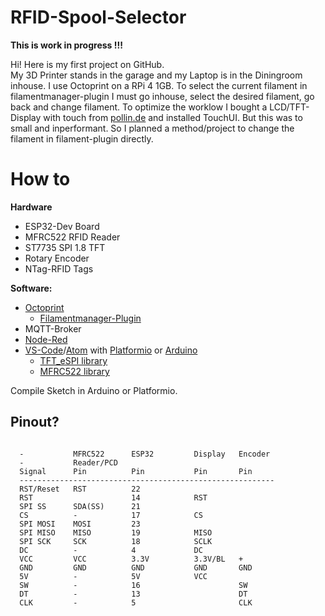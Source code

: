<h1 id="rfid-spool-selector">RFID-Spool-Selector</h1>
<p><strong>This is work in progress !!!</strong></p>
<p>Hi! Here is my first project on GitHub.<br>
My 3D Printer stands in the garage and my Laptop is in the Diningroom inhouse. I use Octoprint on a RPi 4 1GB. To select the current filament in filamentmanager-plugin I must go inhouse, select the desired filament, go back and change filament. To optimize the worklow I bought a LCD/TFT-Display with touch from <a href="http://pollin.de">pollin.de</a> and installed TouchUI. But this was to small and inperformant. So I planned a method/project to change the filament in filament-plugin directly.</p>
<h1 id="how-to">How to</h1>
<p><strong>Hardware</strong></p>
<ul>
<li>ESP32-Dev Board</li>
<li>MFRC522 RFID Reader</li>
<li>ST7735 SPI 1.8 TFT</li>
<li>Rotary Encoder</li>
<li>NTag-RFID Tags</li>
</ul>
<p><strong>Software:</strong></p>
<ul>
<li><a href="https://octoprint.org/">Octoprint</a>
<ul>
<li><a href="https://plugins.octoprint.org/plugins/filamentmanager/">Filamentmanager-Plugin</a></li>
</ul>
</li>
<li>MQTT-Broker</li>
<li><a href="https://nodered.org/">Node-Red</a></li>
<li><a href="https://code.visualstudio.com/">VS-Code</a>/<a href="https://atom.io/">Atom</a> with <a href="https://platformio.org/">Platformio</a> or <a href="https://www.arduino.cc/">Arduino</a>
<ul>
<li><a href="https://github.com/Bodmer/TFT_eSPI">TFT_eSPI library</a></li>
<li><a href="https://github.com/miguelbalboa/rfid">MFRC522 library</a></li>
</ul>
</li>
</ul>
<p>Compile Sketch in Arduino or Platformio.</p>
<h2 id="pinout">Pinout?</h2><pre>
<code>
  -           MFRC522      ESP32         Display   Encoder
  -           Reader/PCD   
  Signal      Pin          Pin           Pin       Pin     
  ---------------------------------------------------------
  RST/Reset   RST          22
  RST                      14            RST
  SPI SS      SDA(SS)      21
  CS          -            17            CS
  SPI MOSI    MOSI         23
  SPI MISO    MISO         19            MISO
  SPI SCK     SCK          18            SCLK
  DC          -            4             DC    
  VCC         VCC          3.3V          3.3V/BL   +
  GND         GND          GND           GND       GND
  5V          -            5V            VCC
  SW          -            16                      SW
  DT          -            13                      DT
  CLK         -            5                       CLK
 </code>
</pre>
